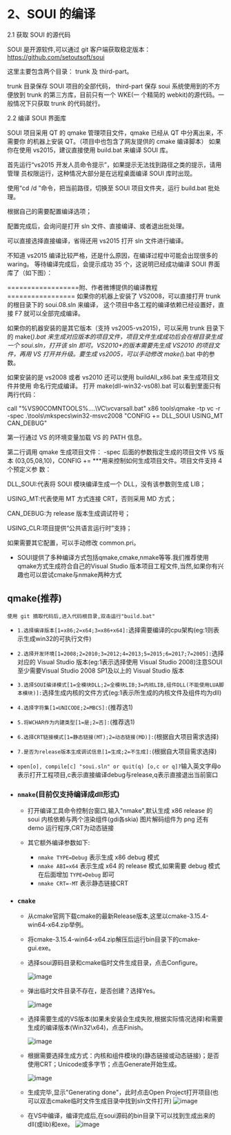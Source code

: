 # 2、SOUI 的编译

2.1 获取 SOUI 的源代码

SOUI 是开源软件,可以通过 git 客户端获取稳定版本：<https://github.com/setoutsoft/soui>

这里主要包含两个目录：
trunk 及 third-part。

trunk 目录保存 SOUI 项目的全部代码，
third-part 保存 soui 系统使用到的不方便放到 trunk 的第三方库，目前只有一个 WKE(一
个精简的 webkit)的源代码。一般情况下只获取 trunk 的代码就行。

2.2 编译 SOUI 界面库

SOUI 项目采用 QT 的 qmake 管理项目文件，qmake 已经从 QT 中分离出来，不需要你
的机器上安装 QT。（项目中也包含了网友提供的 cmake 编译脚本）
如果你在使用 vs2015，建议直接使用 build.bat 来编译 SOUI 库。

首先运行“vs2015 开发人员命令提示”，如果提示无法找到路径之类的提示，请用管理
员权限运行，这种情况大部分是在远程桌面编译 SOUI 库时出现。

使用“cd /d ”命令，把当前路径，切换至 SOUI 项目文件夹，运行 build.bat 批处理。

根据自己的需要配置编译选项；

配置完成后，会询问是打开 sln 文件、直接编译、或者退出批处理。

可以直接选择直接编译，省得还用 vs2015 打开 sln 文件进行编译。

不知道 vs2015 编译比较严格，还是什么原因，在编译过程中可能会出现很多的 waring。
等待编译完成后，会提示成功 35 个，这说明已经成功编译 SOUI 界面库了（如下图）：

==================附、作者微博提供的编译教程=================
如果你的机器上安装了 VS2008，可以直接打开 trunk 的根目录下的 soui.08.sln 来编译，
这个项目中各工程的编译依赖已经设置好，直接 F7 就可以全部完成编译。

如果你的机器安装的是其它版本（支持 vs2005-vs2015)，可以采用 trunk 目录下的
make(*).bat 来生成对应版本的项目文件，项目文件生成成功后会在根目录生成一个
soui.sln，打开该 sln 即可。VS2010+的版本需要先生成 VS2010 的项目文件，再用 VS
打开并升级。要生成 vs2005，可以手动修改 make(*).bat 中的参数。

如果安装的是 vs2008 或者 vs2010 还可以使用 buildAll_x86.bat 来生成项目文件并使用
命名行完成编译。
打开 make(dll-win32-vs08).bat 可以看到里面只有两行代码：

call "%VS90COMNTOOLS%..\..\VC\vcvarsall.bat" x86
tools\qmake -tp vc -r -spec .\tools\mkspecs\win32-msvc2008 "CONFIG +=
DLL_SOUI USING_MT CAN_DEBUG"

第一行通过 VS 的环境变量加载 VS 的 PATH 信息。

第二行调用 qmake 生成项目文件： -spec 后面的参数指定生成的项目文件 VS 版本
(03,05,08,10)，CONFIG += ***用来控制如何生成项目文件。项目文件支持 4 个预定义参
数：

DLL_SOUI:代表将 SOUI 模块编译生成一个 DLL，没有该参数则生成 LIB；

USING_MT:代表使用 MT 方式连接 CRT，否则采用 MD 方式；

CAN_DEBUG:为 release 版本生成调试符号；

USING_CLR:项目提供“公共语言运行时”支持；

如果需要其它配置，可以手动修改 common.pri。

- SOUI提供了多种编译方式包括qmake,cmake,nmake等等.我们推荐使用qmake方式生成符合自己的Visual Studio 版本项目工程文件,当然,如果你有兴趣也可以尝试cmake与nmake两种方式

## qmake(推荐)

    使用 git 摘取代码后,进入代码根目录,双击运行"build.bat"

- `1.选择编译版本[1=x86;2=x64;3=x86+x64]:`选择需要编译的cpu架构(eg:1则表示生成win32的可执行文件)
- `2.选择开发环境[1=2008;2=2010;3=2012;4=2013;5=2015;6=2017;7=2005]:`选择对应的 Visual Studio 版本(eg:1表示选择使用 Visual Studio 2008)注意SOUI至少需要Visual Studio 2008 SP1及以上的 Visual Studio 版本
- `3.选择SOUI编译模式[1=全模块DLL;2=全模块LIB;3=内核LIB,组件DLL(不能使用LUA脚本模块)]:`选择生成内核的文件方式(eg:1表示所生成的内核文件及组件均为dll)
- `4.选择字符集[1=UNICODE;2=MBCS]:`(推荐选1)
- `5.将WCHAR作为内建类型[1=是;2=否]:`(推荐选1)
- `6.选择CRT链接模式[1=静态链接(MT);2=动态链接(MD)]:`(根据自大项目需求选择)
- `7.是否为release版本生成调试信息[1=生成;2=不生成]:`(根据自大项目需求选择)
- `open[o], compile[c] "soui.sln" or quit(q) [o,c or q]?`输入英文字母o表示打开工程项目,c表示直接编译debug与release,q表示直接退出当前窗口

- ### `nmake`(目前仅支持编译成dll形式)

  - 打开编译工具命令控制台窗口,输入"nmake",默认生成 x86 release 的 soui 内核依赖与两个渲染组件(gdi各skia) 图片解码组件为 png 还有 demo 运行程序,CRT为动态链接
  - 其它额外编译参数如下:

    - `nmake TYPE=Debug` 表示生成 x86 debug 模式
    - `nmake ABI=x64` 表示生成 x64 的 release 模式,如果需要 debug 模式在后面增加 `TYPE=Debug` 即可
    - `nmake CRT=-MT` 表示静态链接CRT  

- ### `cmake`

  - 从cmake官网下载cmake的最新Release版本,这里以cmake-3.15.4-win64-x64.zip举例。

  - 将cmake-3.15.4-win64-x64.zip解压后运行bin目录下的cmake-gui.exe。

  - 选择soui源码目录和cmake临时文件生成目录，点击Configure。

    ![image](./doc/cmake/01.png)
  - 弹出临时文件目录不存在，是否创建？选择Yes。

    ![image](./doc/cmake/02.png)
  - 选择需要生成的VS版本(如果未安装会生成失败,根据实际情况选择)和需要生成的编译版本(Win32\x64)，点击Finish。

    ![image](./doc/cmake/04.png)
  - 根据需要选择生成方式：内核和组件模块的(静态链接或动态链接)；是否使用CRT；Unicode或多字节；点击Generate开始生成。

    ![image](./doc/cmake/05.png)
  - 生成完毕,显示"Generating done"，此时点击Open Project打开项目(也可以双击cmake临时文件生成目录中找到sln文件打开)
    ![image](./doc/cmake/06.png)
  - 在VS中编译，编译完成后,在soui源码的bin目录下可以找到生成出来的dll(或lib)和exe。
    ![image](./doc/cmake/07.png)
